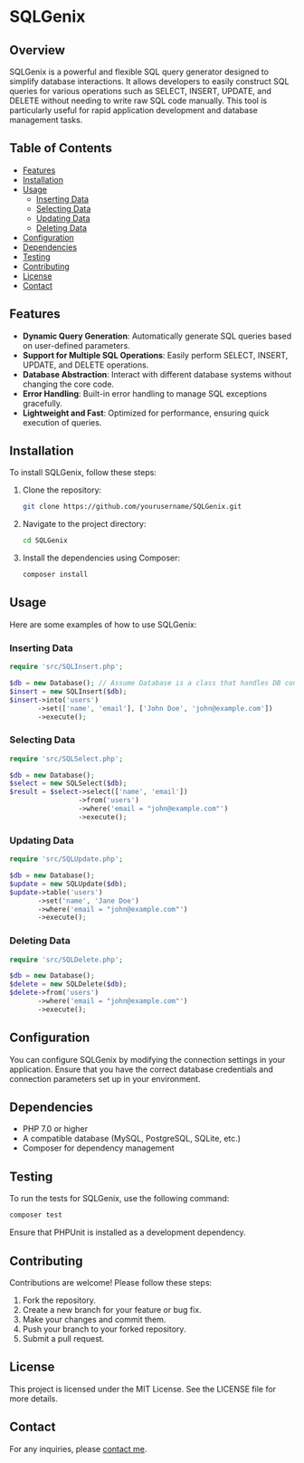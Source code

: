 # SQLGenix

## Overview
SQLGenix is a powerful and flexible SQL query generator designed to simplify database interactions. It allows developers to easily construct SQL queries for various operations such as SELECT, INSERT, UPDATE, and DELETE without needing to write raw SQL code manually. This tool is particularly useful for rapid application development and database management tasks.

## Table of Contents
- [Features](#features)
- [Installation](#installation)
- [Usage](#usage)
  - [Inserting Data](#inserting-data)
  - [Selecting Data](#selecting-data)
  - [Updating Data](#updating-data)
  - [Deleting Data](#deleting-data)
- [Configuration](#configuration)
- [Dependencies](#dependencies)
- [Testing](#testing)
- [Contributing](#contributing)
- [License](#license)
- [Contact](#contact)

## Features
- **Dynamic Query Generation**: Automatically generate SQL queries based on user-defined parameters.
- **Support for Multiple SQL Operations**: Easily perform SELECT, INSERT, UPDATE, and DELETE operations.
- **Database Abstraction**: Interact with different database systems without changing the core code.
- **Error Handling**: Built-in error handling to manage SQL exceptions gracefully.
- **Lightweight and Fast**: Optimized for performance, ensuring quick execution of queries.

## Installation
To install SQLGenix, follow these steps:
1. Clone the repository:
   ```bash
   git clone https://github.com/yourusername/SQLGenix.git
   ```
2. Navigate to the project directory:
   ```bash
   cd SQLGenix
   ```
3. Install the dependencies using Composer:
   ```bash
   composer install
   ```

## Usage
Here are some examples of how to use SQLGenix:

### Inserting Data
```php
require 'src/SQLInsert.php';

$db = new Database(); // Assume Database is a class that handles DB connection
$insert = new SQLInsert($db);
$insert->into('users')
       ->set(['name', 'email'], ['John Doe', 'john@example.com'])
       ->execute();
```

### Selecting Data
```php
require 'src/SQLSelect.php';

$db = new Database();
$select = new SQLSelect($db);
$result = $select->select(['name', 'email'])
                 ->from('users')
                 ->where('email = "john@example.com"')
                 ->execute();
```

### Updating Data
```php
require 'src/SQLUpdate.php';

$db = new Database();
$update = new SQLUpdate($db);
$update->table('users')
       ->set('name', 'Jane Doe')
       ->where('email = "john@example.com"')
       ->execute();
```

### Deleting Data
```php
require 'src/SQLDelete.php';

$db = new Database();
$delete = new SQLDelete($db);
$delete->from('users')
       ->where('email = "john@example.com"')
       ->execute();
```

## Configuration
You can configure SQLGenix by modifying the connection settings in your application. Ensure that you have the correct database credentials and connection parameters set up in your environment.

## Dependencies
- PHP 7.0 or higher
- A compatible database (MySQL, PostgreSQL, SQLite, etc.)
- Composer for dependency management

## Testing
To run the tests for SQLGenix, use the following command:
```bash
composer test
```
Ensure that PHPUnit is installed as a development dependency.

## Contributing
Contributions are welcome! Please follow these steps:
1. Fork the repository.
2. Create a new branch for your feature or bug fix.
3. Make your changes and commit them.
4. Push your branch to your forked repository.
5. Submit a pull request.

## License
This project is licensed under the MIT License. See the LICENSE file for more details.

## Contact
For any inquiries, please [contact me](mailto:tomcucherosset@hotmail.fr).